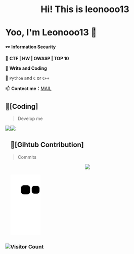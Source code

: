 <h1 align='center'> Hi! This is leonooo13</h1>
<h1> Yoo, I'm Leonooo13 👋</h1>

🕶️ **Information Security**

🌱 **CTF | HW | OWASP | TOP 10**

🤔  **Write and Coding** 

🔭 ``Python`` and ``C`` or ``C++``

📫 **Contect me：**<a href= "mailto:lidefree@qq.com">MAIL</a>
## 🌠[Coding]
> Develop me
<div>
    <img height="165" align="left" src="https://github-readme-stats.vercel.app/api?username=leonooo13&theme=calm&show_icons=true" />
    <img height="165" src="https://github-readme-stats.vercel.app/api/top-langs/?username=leonooo13&hide=html,css,Jupyter+Notebook,ruby,javascript&theme=calm&langs_count=6&layout=compact" />
</div>

## 🤖[Gihtub Contribution]
> Commits

<div align="center"><img src="https://cdn.jsdelivr.net/gh/leonooo13/leonooo13/assets/github-contribution-grid-snake.svg" /></div>

![](https://raw.githubusercontent.com/leonooo13/leonooo13/main/assets/github-contribution-grid-snake.svg)

<h3 align='left'>

![Visitor Count](https://profile-counter.glitch.me/leonooo13/count.svg)

</h3>
